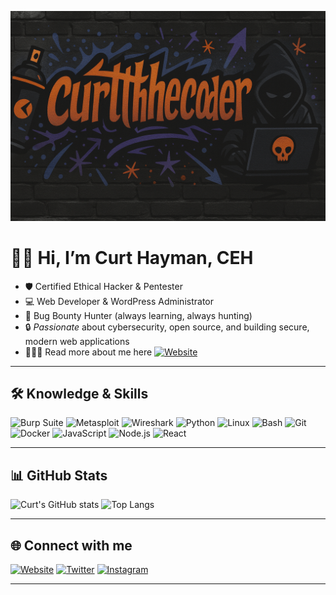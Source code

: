 ![Curt Hayman Cyber Banner](https://raw.githubusercontent.com/curthayman/cyber-portfolio/refs/heads/main/public/images/image.png)
# ✌🏾 Hi, I’m Curt Hayman, CEH

- 🛡️ Certified Ethical Hacker & Pentester
- 💻 Web Developer & WordPress Administrator
- 🐞 Bug Bounty Hunter (always learning, always hunting)
- 🔒 *Passionate* about cybersecurity, open source, and building secure, modern web applications
- 👨🏽‍💻 Read more about me here [![Website](https://img.shields.io/badge/Website-iamcurthayman.com-blue?style=flat-square&logo=google-chrome)](https://iamcurthayman.com)

---

## 🛠️ Knowledge & Skills

![Burp Suite](https://img.shields.io/badge/Burp%20Suite-ff6600?style=for-the-badge&logo=burpsuite&logoColor=white)
![Metasploit](https://img.shields.io/badge/Metasploit-3e8eeb?style=for-the-badge&logo=metasploit&logoColor=white)
![Wireshark](https://img.shields.io/badge/Wireshark-1679a7?style=for-the-badge&logo=wireshark&logoColor=white)
![Python](https://img.shields.io/badge/Python-3776AB?style=for-the-badge&logo=python&logoColor=white)
![Linux](https://img.shields.io/badge/Linux-FCC624?style=for-the-badge&logo=linux&logoColor=black)
![Bash](https://img.shields.io/badge/Bash-4EAA25?style=for-the-badge&logo=gnubash&logoColor=white)
![Git](https://img.shields.io/badge/Git-F05032?style=for-the-badge&logo=git&logoColor=white)
![Docker](https://img.shields.io/badge/Docker-2496ED?style=for-the-badge&logo=docker&logoColor=white)
![JavaScript](https://img.shields.io/badge/JavaScript-F7DF1E?style=for-the-badge&logo=javascript&logoColor=black)
![Node.js](https://img.shields.io/badge/Node.js-339933?style=for-the-badge&logo=nodedotjs&logoColor=white)
![React](https://img.shields.io/badge/React-20232A?style=for-the-badge&logo=react&logoColor=61DAFB)

---

## 📊 GitHub Stats

![Curt's GitHub stats](https://github-readme-stats.vercel.app/api?username=curthayman&show_icons=true&theme=dark)
![Top Langs](https://github-readme-stats.vercel.app/api/top-langs/?username=curthayman&layout=compact&theme=dark)

---

## 🌐 Connect with me

[![Website](https://img.shields.io/badge/Website-iamcurthayman.com-blue?style=flat-square&logo=google-chrome)](https://iamcurthayman.com)
[![Twitter](https://img.shields.io/badge/Twitter-@curthayman-1DA1F2?style=flat-square&logo=twitter&logoColor=white)](https://x.com/curtishayman)
[![Instagram](https://img.shields.io/badge/Instagram-@imcurthayman-E4405F?style=flat-square&logo=instagram&logoColor=white)](https://instagram.com/imcurthayman)


---
